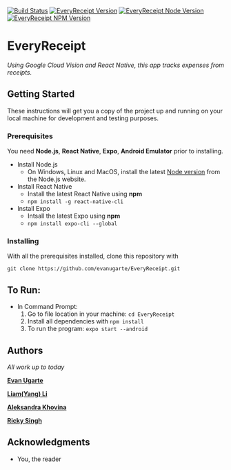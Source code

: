 [![Build Status](https://travis-ci.com/evanugarte/EveryReceipt.svg?branch=master)](https://travis-ci.com/evanugarte/EveryReceipt)
[![EveryReceipt Version](https://img.shields.io/badge/version-1.0.0-blue.svg)](https://github.com/evanugarte/EveryReceipt)
[![EveryReceipt Node Version](https://img.shields.io/badge/node-11.11.0-brightgreen.svg)](https://github.com/evanugarte/EveryReceipt)
[![EveryReceipt NPM Version](https://img.shields.io/badge/npm-6.9.0-brightgreen.svg)](https://github.com/evanugarte/EveryReceipt)
# EveryReceipt
*Using Google Cloud Vision and React Native, this app tracks expenses from receipts.*

## Getting Started

These instructions will get you a copy of the project up and running on your local machine for development and testing purposes.

### Prerequisites
You need **Node.js**, **React Native**, **Expo**, **Android Emulator** prior to installing.
* Install Node.js
    * On Windows, Linux and MacOS, install the latest [Node version](https://nodejs.org/en/download/) from the Node.js website. 
* Install React Native
    * Install the latest React Native using **npm**
    * `npm install -g react-native-cli`
* Install Expo 
    * Intsall the latest Expo using **npm**
    * `npm install expo-cli --global`

### Installing

With all the prerequisites installed, clone this repository with

`git clone https://github.com/evanugarte/EveryReceipt.git`

## To Run:
* In Command Prompt:
    1. Go to file location in your machine: `cd EveryReceipt`
    2. Install all dependencies with `npm install` 
    3. To run the program: `expo start --android`

## Authors

*All work up to today*

[**Evan Ugarte**](https://github.com/evanugarte)

[**Liam(Yang) Li**](https://github.com/liamLacuna)

[**Aleksandra Khovina**](https://github.com/Sashanity)

[**Ricky Singh**](https://github.com/RickyRajinder)


## Acknowledgments

* You, the reader